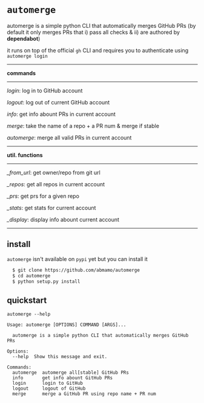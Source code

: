 # `automerge`

automerge is a simple python CLI that automatically
merges GitHub PRs (by default it only merges PRs that
i) pass all checks & ii) are authored by **dependabot**)

it runs on top of the official `gh` CLI and requires you to
authenticate using `automerge login`

***

**commands**

***

*login*: log in to GitHub account

*logout*: log out of current GitHub account

*info*: get info abount PRs in current account

*merge*: take the name of a repo + a PR num & merge if stable

*automerge*: merge all valid PRs in current account

***

**util. functions**

***

*_from_url*: get owner/repo from git url

*_repos*: get all repos in current account

*_prs*: get prs for a given repo

*_stats*: get stats for current account

*_display*: display info abount current account

***

## install
`automerge` isn't available on `pypi` yet but you can install it

```bash
  $ git clone https://github.com/abmamo/automerge
  $ cd automerge
  $ python setup.py install
```

##  quickstart

```
automerge --help

Usage: automerge [OPTIONS] COMMAND [ARGS]...

  automerge is a simple python CLI that automatically merges GitHub PRs

Options:
  --help  Show this message and exit.

Commands:
  automerge  automerge all[stable] GitHub PRs
  info       get info abount GitHub PRs
  login      login to GitHub
  logout     logout of GitHub
  merge      merge a GitHub PR using repo name + PR num
```